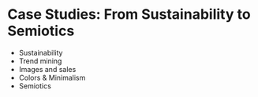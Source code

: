 # Case Studies: From Sustainability to Semiotics

- Sustainability
- Trend mining
- Images and sales
- Colors & Minimalism
- Semiotics
